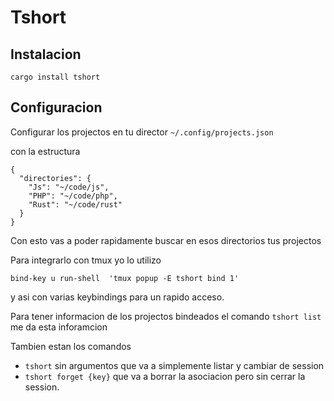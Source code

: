 # Tshort

## Instalacion

`cargo install tshort`


## Configuracion

Configurar los projectos en tu director `~/.config/projects.json`

con la estructura
```
{
  "directories": {
    "Js": "~/code/js",
    "PHP": "~/code/php",
    "Rust": "~/code/rust"
  }
}
```

Con esto vas a poder rapidamente buscar en esos directorios tus projectos

Para integrarlo con tmux yo lo utilizo

```
bind-key u run-shell  'tmux popup -E tshort bind 1'
```

y asi con varias keybindings para un rapido acceso.


Para tener informacion de los projectos bindeados el comando `tshort list` me da esta inforamcion

Tambien estan los comandos
- `tshort` sin argumentos que va a simplemente listar y cambiar de session
- `tshort forget {key}` que va a borrar la asociacion pero sin cerrar la session.
